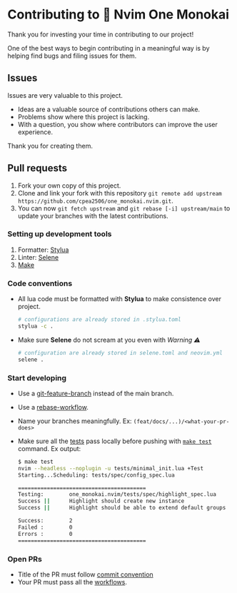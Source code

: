 # Contributing to 🚦 Nvim One Monokai

Thank you for investing your time in contributing to our project!

One of the best ways to begin contributing in a meaningful way is by helping find bugs and filing issues for them.

## Issues

Issues are very valuable to this project.

  - Ideas are a valuable source of contributions others can make.
  - Problems show where this project is lacking.
  - With a question, you show where contributors can improve the user
    experience.

Thank you for creating them.

## Pull requests

1. Fork your own copy of this project.
2. Clone and link your fork with this repository `git remote add upstream https://github.com/cpea2506/one_monokai.nvim.git`.
3. You can now `git fetch upstream` and `git rebase [-i] upstream/main` to update your branches with the latest contributions.

### Setting up development tools

1. Formatter: [Stylua](https://github.com/johnnymorganz/stylua#installation)
2. Linter: [Selene](https://kampfkarren.github.io/selene/cli/installation.html)
3. [Make](https://github.com/wkusnierczyk/make)

### Code conventions

- All lua code must be formatted with **Stylua** to make consistence over project.

  ```bash
  # configurations are already stored in .stylua.toml
  stylua -c .
  ```
  
- Make sure **Selene** do not scream at you even with *Warning ⚠️* 

  ```bash
  # configuration are already stored in selene.toml and neovim.yml
  selene .
  ```
  
### Start developing
- Use a [git-feature-branch](https://www.atlassian.com/git/tutorials/comparing-workflows) instead of the main branch.
- Use a [rebase-workflow](http://git-scm.com/book/en/v2/Git-Branching-Rebasing).
- Name your branches meaningfully. Ex: `(feat/docs/...)/<what-your-pr-does>`
- Make sure all the [tests](tests/spec) pass locally before pushing with [`make test`](Makefile) command. Ex output:

  ```bash
  $ make test
  nvim --headless --noplugin -u tests/minimal_init.lua +Test
  Starting...Scheduling: tests/spec/config_spec.lua
  
  ========================================
  Testing:        one_monokai.nvim/tests/spec/highlight_spec.lua
  Success ||      Highlight should create new instance
  Success ||      Highlight should be able to extend default groups

  Success:        2
  Failed :        0
  Errors :        0
  ========================================
  ```

### Open PRs

- Title of the PR must follow [commit convention](https://www.conventionalcommits.org/en/v1.0.0/)
- Your PR must pass all the [workflows](https://github.com/cpea2506/one_monokai.nvim/actions).
